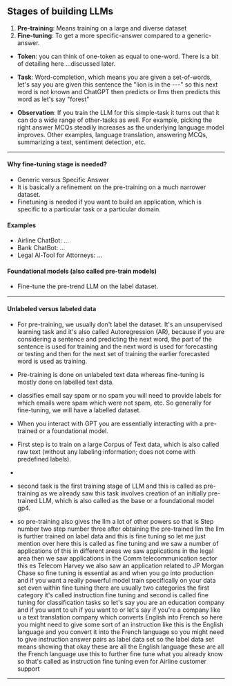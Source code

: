 ## Stages of building LLMs
1. __Pre-training__: Means training on a large and diverse dataset
2. __Fine-tuning__: To get a more specific-answer compared to a generic-answer.

* __Token__: you can think of one-token as equal to one-word. There is a bit of detailing here ...discussed later.

* __Task__: Word-completion, which means you are given a set-of-words, let's say you are given this sentence the "lion is in the ---" so this next word is not known and ChatGPT then predicts or llms then predicts this word as let's say "forest"

* __Observation__: If you train the LLM for this simple-task it turns out that it can do a wide range of other-tasks as well. For example, picking the right answer MCQs steadily increases as the underlying language model improves. Other examples, language translation, answering MCQs, summarizing a text, sentiment detection, etc. 

***

#### Why fine-tuning stage is needed?
* Generic versus Specific Answer
* It is basically a refinement on the pre-training on a much narrower dataset.
* Finetuning is needed if you want to build an application, which is specific to a particular task or a particular domain.

#### Examples
* Airline ChatBot: ...
* Bank ChatBot: ...
* Legal Al-Tool for Attorneys: ...

#### Foundational models (also called pre-train models)
* Fine-tune the pre-trend LLM on the label dataset.

***

#### Unlabeled versus labeled data
* For pre-training,  we usually don't label the dataset. It's an unsupervised learning task and it's also called Autoregression (AR), because if you are considering a sentence and predicting the next word, the part of the sentence is used for training and the next word is used for forecasting or testing and then for the next set of training the earlier forecasted word is used as training.
* Pre-training is done on unlabeled text data whereas fine-tuning is mostly done on labelled text data. 

* classifies email say spam or no spam you will need to provide labels for which emails were spam which were not spam, etc. So generally for fine-tuning, we will have a labelled dataset.

* When you interact with GPT you are essentially interacting with a pre-trained or a foundational model.
* First step is to train on a large Corpus of Text data, which is also called raw text (without any labeling information; does not come with predefined labels).
*
*  second task is the first training stage of LLM and this is called as pre-training as we already saw this task involves creation of an initially pre-trained LLM, which is also called as the base or a foundational model gp4.

* so pre-training also gives the llm a lot of other powers so that is Step number two step number three after obtaining the pre-trained llm the llm is further trained on label data and this is fine tuning so let me just mention over here this is called as fine tuning and we saw a number of applications of this in different areas we saw applications in the legal area then we saw applications in the Comm telecommunication sector this es Telecom Harvey we also saw an application related to JP Morgan Chase so fine tuning is essential as and when you go into production and if you want a really powerful model train specifically on your data set even within fine tuning there are usually two categories the first category it's called instruction fine tuning and second is called fine tuning for classification tasks so let's say you are an education company and if you want to uh if you want to or let's say if you're a company like u a text translation company which converts English into French so here you might need to give some sort of an instruction like this is the English language and you convert it into the French language so you might need to give instruction answer pairs as label data set so the label data set means showing that okay these are all the English language these are all the French language use this to further fine tune what you already know so that's called as instruction fine tuning even for Airline customer support

*** 
